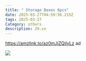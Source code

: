 ```yaml
---
title: " Storage Boxes 6pcs"
date: 2025-03-27T04:59:56.215Z
tags: 2025-03-27
Category: others
description: 29.xx
---
```

<!--StartFragment-->

https://amzlink.to/az0mJjZQiIyLz ad

<!--EndFragment--> 

![](https://m.media-amazon.com/images/I/81ST1l8hboL._AC_SL1500_.jpg)

<!--EndFragment-->